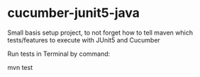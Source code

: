 # cucumber-junit5-java

Small basis setup project, to not forget how to tell maven which tests/features to execute with JUnit5 and Cucumber

Run tests in Terminal by command:

mvn test
